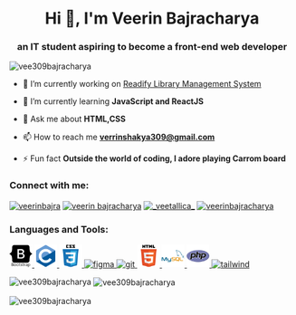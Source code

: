 <h1 align="center">Hi 👋, I'm Veerin Bajracharya</h1>
<h3 align="center">an IT student aspiring to become a front-end web developer</h3>


<p align="left"> <img src="https://komarev.com/ghpvc/?username=vee309bajracharya&label=Profile%20views&color=0e75b6&style=flat" alt="vee309bajracharya" /> </p>

- 🔭 I’m currently working on [Readify Library Management System](https://vee309bajracharya.github.io/Readify-Library-Management-System/)

- 🌱 I’m currently learning **JavaScript and ReactJS**

- 💬 Ask me about **HTML,CSS**

- 📫 How to reach me **verrinshakya309@gmail.com**

- ⚡ Fun fact **Outside the world of coding, I adore playing Carrom board**

<h3 align="left">Connect with me:</h3>
<p align="left">
<a href="https://codepen.io/veerinbajra" target="blank"><img align="center" src="https://raw.githubusercontent.com/rahuldkjain/github-profile-readme-generator/master/src/images/icons/Social/codepen.svg" alt="veerinbajra" height="30" width="40" /></a>
<a href="https://fb.com/veerin bajracharya" target="blank"><img align="center" src="https://raw.githubusercontent.com/rahuldkjain/github-profile-readme-generator/master/src/images/icons/Social/facebook.svg" alt="veerin bajracharya" height="30" width="40" /></a>
<a href="https://instagram.com/_veetallica_" target="blank"><img align="center" src="https://raw.githubusercontent.com/rahuldkjain/github-profile-readme-generator/master/src/images/icons/Social/instagram.svg" alt="_veetallica_" height="30" width="40" /></a>
<a href="https://www.youtube.com/c/veerinbajracharya" target="blank"><img align="center" src="https://raw.githubusercontent.com/rahuldkjain/github-profile-readme-generator/master/src/images/icons/Social/youtube.svg" alt="veerinbajracharya" height="30" width="40" /></a>
</p>

<h3 align="left">Languages and Tools:</h3>
<p align="left"> <a href="https://getbootstrap.com" target="_blank" rel="noreferrer"> <img src="https://raw.githubusercontent.com/devicons/devicon/master/icons/bootstrap/bootstrap-plain-wordmark.svg" alt="bootstrap" width="40" height="40"/> </a> <a href="https://www.cprogramming.com/" target="_blank" rel="noreferrer"> <img src="https://raw.githubusercontent.com/devicons/devicon/master/icons/c/c-original.svg" alt="c" width="40" height="40"/> </a> <a href="https://www.w3schools.com/css/" target="_blank" rel="noreferrer"> <img src="https://raw.githubusercontent.com/devicons/devicon/master/icons/css3/css3-original-wordmark.svg" alt="css3" width="40" height="40"/> </a> <a href="https://www.figma.com/" target="_blank" rel="noreferrer"> <img src="https://www.vectorlogo.zone/logos/figma/figma-icon.svg" alt="figma" width="40" height="40"/> </a> <a href="https://git-scm.com/" target="_blank" rel="noreferrer"> <img src="https://www.vectorlogo.zone/logos/git-scm/git-scm-icon.svg" alt="git" width="40" height="40"/> </a> <a href="https://www.w3.org/html/" target="_blank" rel="noreferrer"> <img src="https://raw.githubusercontent.com/devicons/devicon/master/icons/html5/html5-original-wordmark.svg" alt="html5" width="40" height="40"/> </a> <a href="https://www.mysql.com/" target="_blank" rel="noreferrer"> <img src="https://raw.githubusercontent.com/devicons/devicon/master/icons/mysql/mysql-original-wordmark.svg" alt="mysql" width="40" height="40"/> </a> <a href="https://www.php.net" target="_blank" rel="noreferrer"> <img src="https://raw.githubusercontent.com/devicons/devicon/master/icons/php/php-original.svg" alt="php" width="40" height="40"/> </a> <a href="https://tailwindcss.com/" target="_blank" rel="noreferrer"> <img src="https://www.vectorlogo.zone/logos/tailwindcss/tailwindcss-icon.svg" alt="tailwind" width="40" height="40"/> </a> </p>

<p><img align="left" src="https://github-readme-stats.vercel.app/api/top-langs?username=vee309bajracharya&show_icons=true&locale=en&layout=compact" alt="vee309bajracharya" /></p>

<p>&nbsp;<img align="center" src="https://github-readme-stats.vercel.app/api?username=vee309bajracharya&show_icons=true&locale=en" alt="vee309bajracharya" /></p>

<p><img align="center" src="https://github-readme-streak-stats.herokuapp.com/?user=vee309bajracharya&" alt="vee309bajracharya" /></p>
